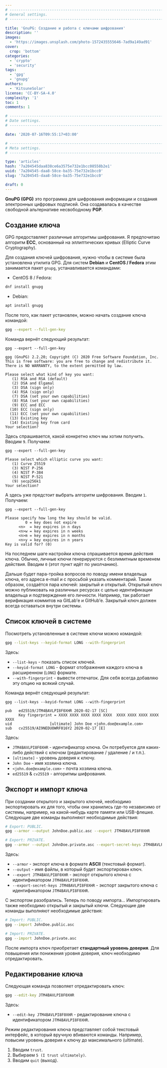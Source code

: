 ```yaml
---
# -------------------------------------------------------------------------------------------------------------------- #
# General settings.
# -------------------------------------------------------------------------------------------------------------------- #

title: 'GnuPG: Создание и работа с ключами шифрования'
description: ''
images:
  - 'https://images.unsplash.com/photo-1572435555646-7ad9a149ad91'
cover:
  crop: 'bottom'
categories:
  - 'crypto'
  - 'security'
tags:
  - 'gpg'
  - 'gnupg'
authors:
  - 'KitsuneSolar'
license: 'CC-BY-SA-4.0'
complexity: '1'
toc: 1
comments: 1

# -------------------------------------------------------------------------------------------------------------------- #
# Date settings.
# -------------------------------------------------------------------------------------------------------------------- #

date: '2020-07-16T09:55:17+03:00'

# -------------------------------------------------------------------------------------------------------------------- #
# Meta settings.
# -------------------------------------------------------------------------------------------------------------------- #

type: 'articles'
hash: '7a204545daa838ce6a3575e732e1bcc08558b2e1'
uuid: '7a204545-daa8-58ce-ba35-75e732e1bcc0'
slug: '7a204545-daa8-58ce-ba35-75e732e1bcc0'

draft: 0
---
```


**GnuPG (GPG)** это программа для шифрования информации и создания электронных цифровых подписей. Она создавалась в качестве свободной альтернативе несвободному **PGP**.

<!--more-->

## Создание ключа

GPG предоставляет различные алгоритмы шифрования. Я предпочитаю алгоритм **ECC**, основанный на эллиптических кривых (Elliptic Curve Cryptography).

Для создания ключей шифрования, нужно чтобы в системе была установлена утилита GPG. Для систем **Debian** и **CentOS / Fedora** этим занимается пакет `gnupg`, устанавливается командами:

- CentOS 8 / Fedora:

```sh
dnf install gnupg
```

- Debian:

```sh
apt install gnupg
```

После того, как пакет установлен, можно начать создание ключа командой:

```sh
gpg --expert --full-gen-key
```

Команда вернёт следующий результат:

```terminal {os="linux"}
gpg --expert --full-gen-key

gpg (GnuPG) 2.2.20; Copyright (C) 2020 Free Software Foundation, Inc.
This is free software: you are free to change and redistribute it.
There is NO WARRANTY, to the extent permitted by law.

Please select what kind of key you want:
   (1) RSA and RSA (default)
   (2) DSA and Elgamal
   (3) DSA (sign only)
   (4) RSA (sign only)
   (7) DSA (set your own capabilities)
   (8) RSA (set your own capabilities)
   (9) ECC and ECC
  (10) ECC (sign only)
  (11) ECC (set your own capabilities)
  (13) Existing key
  (14) Existing key from card
Your selection?
```

Здесь спрашивается, какой конкретно ключ мы хотим получить. Вводим `9`. Получаем:

```terminal {os="linux"}
gpg --expert --full-gen-key

Please select which elliptic curve you want:
   (1) Curve 25519
   (3) NIST P-256
   (4) NIST P-384
   (5) NIST P-521
   (9) secp256k1
Your selection?
```

А здесь уже предстоит выбрать алгоритм шифрования. Вводим `1`. Получаем:

```terminal {os="linux"}
gpg --expert --full-gen-key

Please specify how long the key should be valid.
         0 = key does not expire
      <n>  = key expires in n days
      <n>w = key expires in n weeks
      <n>m = key expires in n months
      <n>y = key expires in n years
Key is valid for? (0)
```

На последнем шаге настройки ключа спрашивается время действия ключа. Обычно, личные ключи генерируются с безлимитным временем действия. Вводим `0` (этот пункт идёт по умолчанию).

Дальше будет пара-тройка вопросов по поводу имени владельца ключа, его адреса e-mail и с просьбой указать комментарий. Таким образом, создаётся пара ключей: закрытый и открытый. Открытый ключ можно публиковать на различных ресурсах с целью идентификации владельца и подтверждения его личности. Например, так работает верификация коммитов на GitLab’е и GitHub’е. Закрытый ключ должен всегда оставаться внутри системы.

## Список ключей в системе

Посмотреть установленные в системе ключи можно командой:

```sh
gpg --list-keys --keyid-format LONG --with-fingerprint
```

Здесь:
- `--list-keys` - показать список ключей.
- `--keyid-format LONG` - формат отображения каждого ключа в расширенном (`LONG`) формате.
- `--with-fingerprint` - вывести отпечаток. Для себя всегда добавляю эту опцию на всякий случай.

Команда вернёт следующий результат:

```terminal {os="linux"}
gpg --list-keys --keyid-format LONG --with-fingerprint

pub   ed25519/JTM4BAVLPI8F0XHR 2020-02-17 [SC]
      Key fingerprint = XXXX XXXX XXXX XXXX XXXX  XXXX XXXX XXXX XXXX XXXX
uid                 [ultimate] John Doe <john.doe@example.com>
sub   cv25519/AI9NEDUOWRF016Y2 2020-02-17 [E]
```

Здесь:
- `JTM4BAVLPI8F0XHR` - идентификатор ключа. Он потребуется для каких-либо действий с ключом (редактирование / удаление / и т.п.).
- `[ultimate]` - уровень доверия к ключу.
- `John Doe` - имя хозяина ключа.
- `<john.doe@example.com>` - почта хозяина ключа.
- `ed25519` & `cv25519` - алгоритмы шифрования.

## Экспорт и импорт ключа

При создании открытого и закрытого ключей, необходимо экспортировать их для того, чтобы они хранились где-то независимо от системы, например, на какой-нибудь карте памяти или USB-флешке. Следующие две команды выполняют необходимые действия:

```sh
# Export: PUBLIC.
gpg --armor --output JohnDoe.public.asc --export JTM4BAVLPI8F0XHR

# Export: PRIVATE.
gpg --armor --output JohnDoe.private.asc --export-secret-keys JTM4BAVLPI8F0XHR
```

Здесь:
- `--armor` - экспорт ключа в формате **ASCII** (текстовый формат).
- `--output` - имя файлы, в который будет экспортирован ключ.
- `--export JTM4BAVLPI8F0XHR` - экспорт открытого ключа с идентификатором `JTM4BAVLPI8F0XHR`.
- `--export-secret-keys JTM4BAVLPI8F0XHR` - экспорт закрытого ключа с идентификатором `JTM4BAVLPI8F0XHR`.

С экспортом разобрались. Теперь по поводу импорта... Импортировать также необходимо открытый и закрытый ключи. Следующие две команды выполняют необходимые действия:

```sh
# Import: PUBLIC.
gpg --import JohnDoe.public.asc

# Import: PRIVATE.
gpg --import JohnDoe.private.asc
```

После импорта ключ приобретает **стандартный уровень доверия**. Для повышения или понижения уровня доверия, ключ необходимо отредактировать.

## Редактирование ключа

Следующая команда позволяет отредактировать ключ:

```sh
gpg --edit-key JTM4BAVLPI8F0XHR
```

Здесь:
- `--edit-key JTM4BAVLPI8F0XHR` - редактирование ключа с идентификатором `JTM4BAVLPI8F0XHR`.

Режим редактирования ключа представляет собой текстовый интерфейс, в который вручную вбиваются команды. Например, повысим уровень доверия к ключу до максимального (ultimate).

1. Вводим `trust`.
2. Выбираем `5 (I trust ultimately)`.
3. Вводим `quit` (выход).
